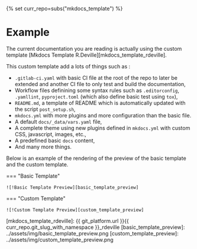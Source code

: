 {% set curr_repo=subs("mkdocs_template") %}
# Example

The current documentation you are reading is actually using the custom template
[Mkdocs Template R.Deville][mkdocs_template_rdeville].

This custom template add a lots of things such as :

  - `.gitlab-ci.yaml` with basic CI file at the root of the repo to later be
    extended and another CI file to only test and build the documentation,
  - Workflow files definining some syntax rules such as `.editorconfig`,
    `.yamllint`, `pyproject.toml` (which also define basic test using `tox`),
  - `README.md`, a template of README which is automatically updated with the
    script `post_setup.sh`,
  - `mkdocs.yml` with more plugins and more configuration than the basic file.
  - A default `docs/_data/vars.yaml` file,
  - A complete theme using new plugins defined in `mkdocs.yml` with custom CSS,
    javascript, images, etc.,
  - A predefined basic `docs` content,
  - And many more things.

Below is an example of the rendering of the preview of the basic template and
the custom template.

=== "Basic Template"

    ![!Basic Template Preview][basic_template_preview]

=== "Custom Template"

    ![!Custom Template Preview][custom_template_preview]

[mkdocs_template_rdeville]: {{ git_platform.url }}{{ curr_repo.git_slug_with_namespace }}_rdeville
[basic_template_preview]: ../assets/img/basic_template_preview.png
[custom_template_preview]: ../assets/img/custom_template_preview.png

